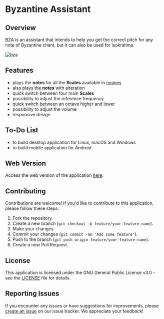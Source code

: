 # Byzantine Assistant

## Overview

BZA is an assistant that intends to help you get the correct pitch for any note of Byzantine chant, but it can also be used for isokratima.

![bza](https://user-images.githubusercontent.com/63643635/230186721-5948cf6c-4aed-4fe3-9682-247d33f97d67.png)

## Features

- plays the **notes** for all the **Scales** available in [neanes](https://github.com/neanes/neanes)
- also plays the **notes** with alteration
- quick switch between four main **Scales**
- possibility to adjust the reference frequency
- quick switch between an octave higher and lower
- possibility to adjust the volume
- responsive design

## To-Do List

- to build desktop application for Linux, macOS and  Windows
- to build mobile application for Android

## Web Version

Access the web version of the application [here](https://orthodoxprojects.github.io/bza/).

## Contributing

Contributions are welcome! If you'd like to contribute to this application, please follow these steps:

1. Fork the repository.
2. Create a new branch (`git checkout -b feature/your-feature-name`).
3. Make your changes.
4. Commit your changes (`git commit -am 'Add some feature'`).
5. Push to the branch (`git push origin feature/your-feature-name`).
6. Create a new Pull Request.

## License

This application is licensed under the GNU General Public License v3.0 - see the [LICENSE](LICENSE) file for details.

## Reporting Issues

If you encounter any issues or have suggestions for improvements, please [create an issue](https://github.com/orthodoxprojects/bza/issues) on our issue tracker. We appreciate your feedback!
